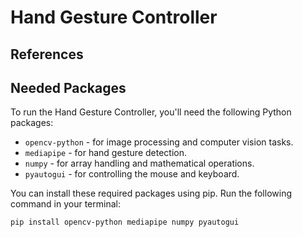 # Hand Gesture Controller

## References


## Needed Packages

To run the Hand Gesture Controller, you'll need the following Python packages:

- `opencv-python` - for image processing and computer vision tasks.
- `mediapipe` - for hand gesture detection.
- `numpy` - for array handling and mathematical operations.
- `pyautogui` - for controlling the mouse and keyboard.

You can install these required packages using pip. Run the following command in your terminal:

```bash
pip install opencv-python mediapipe numpy pyautogui